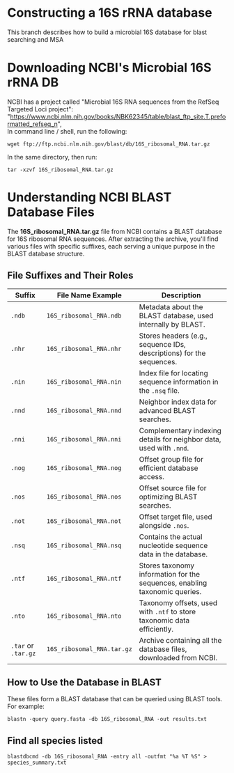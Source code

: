 # Constructing a 16S rRNA database
This branch describes how to build a microbial 16S database for blast searching and MSA

# Downloading NCBI's Microbial 16S rRNA DB
NCBI has a project called "Microbial 16S RNA sequences from the RefSeq Targeted Loci project": "https://www.ncbi.nlm.nih.gov/books/NBK62345/table/blast_ftp_site.T.preformatted_refseq_n",  
In command line / shell, run the following:
```
wget ftp://ftp.ncbi.nlm.nih.gov/blast/db/16S_ribosomal_RNA.tar.gz
```
In the same directory, then run:
```
tar -xzvf 16S_ribosomal_RNA.tar.gz
```

# Understanding NCBI BLAST Database Files
The **16S_ribosomal_RNA.tar.gz** file from NCBI contains a BLAST database for 16S ribosomal RNA sequences. After extracting the archive, you'll find various files with specific suffixes, each serving a unique purpose in the BLAST database structure.
## File Suffixes and Their Roles

| **Suffix**      | **File Name Example**        | **Description**                                                                 |
|------------------|------------------------------|---------------------------------------------------------------------------------|
| `.ndb`          | `16S_ribosomal_RNA.ndb`      | Metadata about the BLAST database, used internally by BLAST.                   |
| `.nhr`          | `16S_ribosomal_RNA.nhr`      | Stores headers (e.g., sequence IDs, descriptions) for the sequences.           |
| `.nin`          | `16S_ribosomal_RNA.nin`      | Index file for locating sequence information in the `.nsq` file.               |
| `.nnd`          | `16S_ribosomal_RNA.nnd`      | Neighbor index data for advanced BLAST searches.                               |
| `.nni`          | `16S_ribosomal_RNA.nni`      | Complementary indexing details for neighbor data, used with `.nnd`.            |
| `.nog`          | `16S_ribosomal_RNA.nog`      | Offset group file for efficient database access.                               |
| `.nos`          | `16S_ribosomal_RNA.nos`      | Offset source file for optimizing BLAST searches.                              |
| `.not`          | `16S_ribosomal_RNA.not`      | Offset target file, used alongside `.nos`.                                     |
| `.nsq`          | `16S_ribosomal_RNA.nsq`      | Contains the actual nucleotide sequence data in the database.                  |
| `.ntf`          | `16S_ribosomal_RNA.ntf`      | Stores taxonomy information for the sequences, enabling taxonomic queries.     |
| `.nto`          | `16S_ribosomal_RNA.nto`      | Taxonomy offsets, used with `.ntf` to store taxonomic data efficiently.        |
| `.tar` or `.tar.gz` | `16S_ribosomal_RNA.tar.gz` | Archive containing all the database files, downloaded from NCBI.               |

## How to Use the Database in BLAST
These files form a BLAST database that can be queried using BLAST tools. For example:

```
blastn -query query.fasta -db 16S_ribosomal_RNA -out results.txt
```

## Find all species listed
```
blastdbcmd -db 16S_ribosomal_RNA -entry all -outfmt "%a %T %S" > species_summary.txt
```
